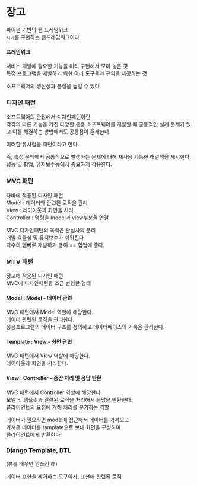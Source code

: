 # 장고

파이썬 기반의 웹 프레임워크<br>
`서버`를 구현하는 웹프레임워크이다.

#### 프레임워크
서비스 개발에 필요한 기능을 미리 구현해서 모아 놓은 것<br>
특정 프로그램을 개발하기 위한 여러 도구들과 규약을 제공하는 것

소프트웨어의 생산성과 품질을 높일 수 있다.

### 디자인 패턴
소프트웨어의 관점에서 디자인패턴이란<br>
각각의 다른 기능을 가진 다양한 응용 소프트웨어를 개발할 때 공통적인 설계 문제가 있고 이를 해결하는 방법에서도 공통점이 존재한다.

이러한 유사점을 패턴이라고 한다.

즉, 특정 문맥에서 공통적으로 발생하는 문제에 대해 재사용 가능한 해결책을 제시한다.<br>
성능 및 협업, 유지보수등에서 중요하게 작용한다.


### MVC 패턴
자바에 적용된 디자인 패턴<br>
Model : 데이터와 관련된 로직을 관리<br>
View : 레이아웃과 화면을 처리<br>
Controller : 명령을 model과 view부분을 연결

MVC 디자인패턴의 목적은 관심사의 분리<br>
개발 효율성 및 유지보수가 쉬워진다.<br>
다수의 멤버로 개발하기 용이 == 협업에 좋다.


### MTV 패턴
장고에 적용된 디자인 패턴<br>
MVC에 디자인패턴을 조금 변형한 형태 

#### Model : Model - 데이터 관련
MVC 패턴에서 Model 역할에 해당한다.<br>
데이터 관련된 로직을 관리한다.<br>
응용프로그램의 데이터 구조를 정의하고 데이터베이스의 기록을 관리한다.

#### Template : View - 화면 관련
MVC 패턴에서 View 역할에 해당한다.<br>
레이아웃과 화면을 처리한다.<br>

#### View : Controller - 중간 처리 및 응답 반환
MVC 패턴에서 Controller 역할에 해당한다.<br>
모델 및 템플릿과 괸련된 로직을 처리해서 응답을 반환한다.<br>
클라이언트의 요청에 개해 처리를 분기하는 역할

데이터가 필요하면 model에 접근해서 데이터를 가져오고<br>
가져온 데이터를 tamplate으로 보내 화면을 구성하여<br>
클라이언트에게 반환한다.

### Django Template, DTL
(뷰를 배우면 안쓰긴 해)

데이터 표현을 제어하는 도구이자, 표현에 관련된 로직

